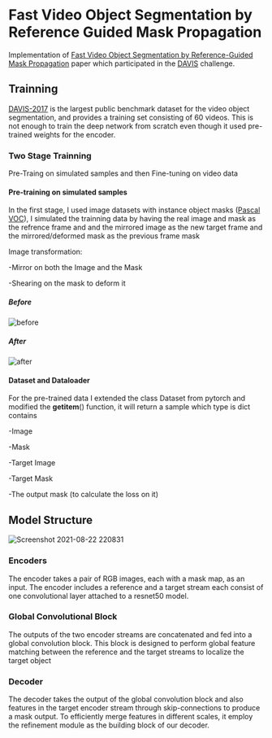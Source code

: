 # Fast Video Object Segmentation by Reference Guided Mask Propagation
Implementation of [Fast Video Object Segmentation by Reference-Guided Mask Propagation](https://openaccess.thecvf.com/content_cvpr_2018/papers/Oh_Fast_Video_Object_CVPR_2018_paper.pdf) paper which participated in the [DAVIS](https://davischallenge.org/) challenge.

## Trainning
[DAVIS-2017](https://davischallenge.org/davis2017/code.html) is the largest public benchmark dataset for the video object segmentation, and provides a training set consisting of 60 videos. This is not enough to train the deep network from scratch even though it used pre-trained weights for the encoder.

### Two Stage Trainning
Pre-Traing on simulated samples and then Fine-tuning on video data

#### Pre-training on simulated samples
In the first stage,
I used image datasets with instance object masks ([Pascal VOC](https://pjreddie.com/projects/pascal-voc-dataset-mirror/)), I simulated the trainning data by having the real image and mask as the refrence frame and and the mirrored image as the new target frame and the mirrored/deformed mask as the previous frame mask 

Image transformation:

 -Mirror on both the Image and the Mask
 
 -Shearing on the mask to deform it

##### Before

![before](https://user-images.githubusercontent.com/62859032/131570732-024d52e4-fef9-44b2-b21d-27b8051ee137.png)

##### After

![after](https://user-images.githubusercontent.com/62859032/131570750-0f1cd74c-6c49-455d-b96c-6b05997660b3.png)

#### Dataset and Dataloader
For the pre-trained data I extended the class Dataset from pytorch and modified the __getitem__() function, it will return a sample which type is dict contains 

-Image

-Mask

-Target Image

-Target Mask

-The output mask (to calculate the loss on it)



## Model Structure
![Screenshot 2021-08-22 220831](https://user-images.githubusercontent.com/62859032/130368685-53b1d7c4-087c-4bff-9eca-e732701f6a5c.png)

### Encoders
The encoder takes a pair of RGB images, each with a mask map, as an input. The encoder includes a reference and a target stream each consist of one convolutional layer attached to a resnet50 model.

### Global Convolutional Block
The outputs of the two encoder streams are concatenated and fed into a global convolution block. This block is designed to perform global feature matching between the reference and the target streams to localize the target object

### Decoder
The decoder takes the output of the global convolution block and also features in the target encoder stream
through skip-connections to produce a mask output.
To efficiently merge features in different scales, it employ the refinement module as the building block of our decoder. 
